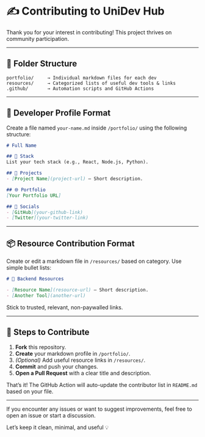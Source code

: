 # ✍️ Contributing to UniDev Hub

Thank you for your interest in contributing! This project thrives on community participation.

---

## 📂 Folder Structure

```
portfolio/     → Individual markdown files for each dev
resources/     → Categorized lists of useful dev tools & links
.github/       → Automation scripts and GitHub Actions
```

---

## 🧾 Developer Profile Format

Create a file named `your-name.md` inside `/portfolio/` using the following structure:

```md
# Full Name

## 🌟 Stack
List your tech stack (e.g., React, Node.js, Python).

## 🚀 Projects
- [Project Name](project-url) — Short description.

## 🌐 Portfolio
[Your Portfolio URL]

## 📱 Socials
- [GitHub](your-github-link)
- [Twitter](your-twitter-link)
```

---

## 📦 Resource Contribution Format

Create or edit a markdown file in `/resources/` based on category. Use simple bullet lists:

```md
# 📘 Backend Resources

- [Resource Name](resource-url) — Short description.
- [Another Tool](another-url)
```

Stick to trusted, relevant, non-paywalled links.

---

## 🔁 Steps to Contribute

1. **Fork** this repository.
2. **Create** your markdown profile in `/portfolio/`.
3. *(Optional)* Add useful resource links in `/resources/`.
4. **Commit** and push your changes.
5. **Open a Pull Request** with a clear title and description.

That’s it! The GitHub Action will auto-update the contributor list in `README.md` based on your file.

---

If you encounter any issues or want to suggest improvements, feel free to open an issue or start a discussion.

Let’s keep it clean, minimal, and useful 💡
